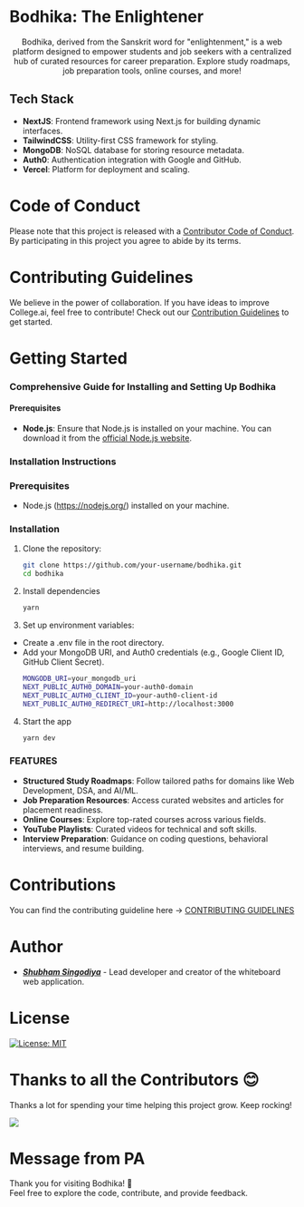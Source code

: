 # Bodhika: The Enlightener

<div align="center">Bodhika, derived from the Sanskrit word for "enlightenment," is a web platform designed to empower students and job seekers with a centralized hub of curated resources for career preparation. Explore study roadmaps, job preparation tools, online courses, and more!</div>

## Tech Stack

- **NextJS**: Frontend framework using Next.js for building dynamic interfaces.
- **TailwindCSS**: Utility-first CSS framework for styling.
- **MongoDB**: NoSQL database for storing resource metadata.
- **Auth0**: Authentication integration with Google and GitHub.
- **Vercel**: Platform for deployment and scaling.

# Code of Conduct

Please note that this project is released with a [Contributor Code of Conduct](CODE_OF_CONDUCT.md). By participating in this project you agree to abide by its terms.

# Contributing Guidelines

We believe in the power of collaboration. If you have ideas to improve College.ai, feel free to contribute! Check out our [Contribution Guidelines](CONTRIBUTING.md) to get started.

# Getting Started

### Comprehensive Guide for Installing and Setting Up Bodhika

#### Prerequisites
- **Node.js**: Ensure that Node.js is installed on your machine. You can download it from the [official Node.js website](https://nodejs.org/).

### Installation Instructions


### Prerequisites

- Node.js (https://nodejs.org/) installed on your machine.

### Installation

1. Clone the repository:
   ```bash
   git clone https://github.com/your-username/bodhika.git
   cd bodhika
   ```
2. Install dependencies
   ```bash
   yarn
   ```
3. Set up environment variables:
 - Create a .env file in the root directory.
- Add your MongoDB URI, and Auth0 credentials (e.g., Google Client ID, GitHub Client Secret).
   ```bash
   MONGODB_URI=your_mongodb_uri
   NEXT_PUBLIC_AUTH0_DOMAIN=your-auth0-domain
   NEXT_PUBLIC_AUTH0_CLIENT_ID=your-auth0-client-id
   NEXT_PUBLIC_AUTH0_REDIRECT_URI=http://localhost:3000
   ```
4. Start the app
   ```bash
   yarn dev
   ```

### FEATURES

- **Structured Study Roadmaps**: Follow tailored paths for domains like Web Development, DSA, and AI/ML.
- **Job Preparation Resources**: Access curated websites and articles for placement readiness.
- **Online Courses**: Explore top-rated courses across various fields.
- **YouTube Playlists**: Curated videos for technical and soft skills.
- **Interview Preparation**: Guidance on coding questions, behavioral interviews, and resume building.

# Contributions

You can find the contributing guideline here -> [CONTRIBUTING GUIDELINES](CONTRIBUTING.md)

# Author

- [**_Shubham Singodiya_**](https://shubham-s-socials.vercel.app/) - Lead developer and creator of the whiteboard web application.

# License

[![License: MIT](https://img.shields.io/badge/License-MIT-yellow.svg)](https://opensource.org/licenses/MIT)

# Thanks to all the Contributors 😊

Thanks a lot for spending your time helping this project grow. Keep rocking!

<a href="https://github.com/singodiyashubham87/bodhika/graphs/contributors">
  <img src="https://contrib.rocks/image?repo=singodiyashubham87/bodhika" />
</a>

# Message from PA

Thank you for visiting Bodhika! 💝
</br>Feel free to explore the code, contribute, and provide feedback.
